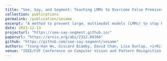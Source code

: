 ```yaml
---
title: "See, Say, and Segment: Teaching LMMs to Overcome False Premises"
collection: publications
permalink: /publication/sesame
excerpt: "A method to prevent large, multimodal models (LMMs) to stop hallucinating when given false premises."
date: 2023-12-13
projecturl: "https://see-say-segment.github.io/"
paperurl: "https://arxiv.org/abs/2312.08366"
github: "https://github.com/see-say-segment/sesame"
authors: "Tsung-Han Wu, Giscard Biamby, David Chan, Lisa Dunlap, <i>Ritwik Gupta</i>, Xudong Wang, Joseph E. Gonzalez, Trevor Darrell"
venue: "IEEE/CVF Conference on Computer Vision and Pattern Recognition (CVPR) 2024"
---
```

